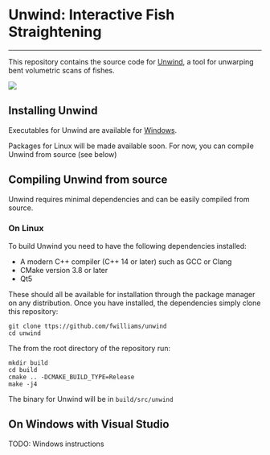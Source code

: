 # Unwind: Interactive Fish Straightening
----------------------------------------
This repository contains the source code for [Unwind](http://google.com), a tool for unwarping bent volumetric scans of fishes.

![](https://github.com/fwilliams/unwind/blob/master/img/teaser.png)

## Installing Unwind
Executables for Unwind are available for [Windows](http://). 

Packages for Linux will be made available soon. For now, you can compile Unwind from source (see below)

## Compiling Unwind from source
Unwind requires minimal dependencies and can be easily compiled from source.

### On Linux
To build Unwind you need to have the following dependencies installed:
* A modern C++ compiler (C++ 14 or later) such as GCC or Clang
* CMake version 3.8 or later
* Qt5 

These should all be available for installation through the package manager on any distribution. Once you have installed, the dependencies simply clone this repository:
```
git clone ttps://github.com/fwilliams/unwind
cd unwind
```

The from the root directory of the repository run:
```
mkdir build
cd build
cmake .. -DCMAKE_BUILD_TYPE=Release
make -j4
```

The binary for Unwind will be in `build/src/unwind`

## On Windows with Visual Studio
TODO: Windows instructions
